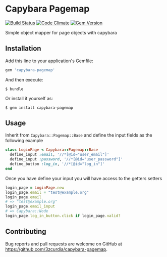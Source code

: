 # Capybara Pagemap
[![Build Status](https://travis-ci.org/3zcurdia/capybara-pagemap.svg?branch=master)](https://travis-ci.org/3zcurdia/capybara-pagemap)
[![Code Climate](https://codeclimate.com/github/3zcurdia/capybara-pagemap/badges/gpa.svg)](https://codeclimate.com/github/3zcurdia/capybara-pagemap)
[![Gem Version](https://badge.fury.io/rb/capybara-pagemap.svg)](https://badge.fury.io/rb/capybara-pagemap)

Simple object mapper for page objects with capybara

## Installation

Add this line to your application's Gemfile:

```ruby
gem 'capybara-pagemap'
```

And then execute:

    $ bundle

Or install it yourself as:

    $ gem install capybara-pagemap

## Usage

Inherit from ```Capybara::Pagemap::Base``` and define the input fields as the following example

```ruby
class LoginPage < Capybara::Pagemap::Base
  define_input :email, '//*[@id="user_email"]'
  define_input :password, '//*[@id="user_password"]'
  define_button :log_in, '//*[@id="log_in"]'
end
```
Once you have define your input you will have access to the getters setters

```ruby
login_page = LoginPage.new
login_page.email = "test@example.org"
login_page.email
# => "test@example.org"
login_page.email_input
# => Capybara::Node
login_page.log_in_button.click if login_page.valid?
```


## Contributing

Bug reports and pull requests are welcome on GitHub at https://github.com/3zcurdia/capybara-pagemap.
